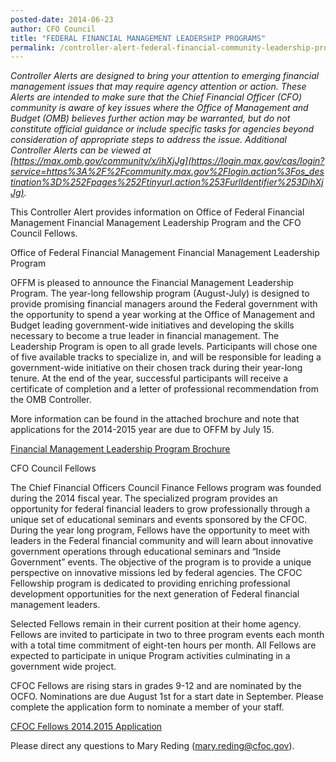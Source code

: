 ```yaml
---
posted-date: 2014-06-23
author: CFO Council
title: "FEDERAL FINANCIAL MANAGEMENT LEADERSHIP PROGRAMS"
permalink: /controller-alert-federal-financial-community-leadership-programs/
---
```

*Controller Alerts are designed to bring your attention to emerging financial management issues that may require agency attention or action.  These Alerts are intended to make sure that the Chief Financial Officer (CFO) community is aware of key issues where the Office of Management and Budget (OMB) believes further action may be warranted, but do not constitute official guidance or include specific tasks for agencies beyond consideration of appropriate steps to address the issue.  Additional Controller Alerts can be viewed at [https://max.omb.gov/community/x/ihXjJg](https://login.max.gov/cas/login?service=https%3A%2F%2Fcommunity.max.gov%2Flogin.action%3Fos_destination%3D%252Fpages%252Ftinyurl.action%253FurlIdentifier%253DihXjJg).*

This Controller Alert provides information on Office of Federal Financial Management Financial Management Leadership Program and the CFO Council Fellows.

Office of Federal Financial Management Financial Management Leadership Program

OFFM is pleased to announce the Financial Management Leadership Program. The year-long fellowship program (August-July) is designed to provide promising financial managers around the Federal government with the opportunity to spend a year working at the Office of Management and Budget leading government-wide initiatives and developing the skills necessary to become a true leader in financial management. The Leadership Program is open to all grade levels. Participants will chose one of five available tracks to specialize in, and will be responsible for leading a government-wide initiative on their chosen track during their year-long tenure. At the end of the year, successful participants will receive a certificate of completion and a letter of professional recommendation from the OMB Controller.

More information can be found in the attached brochure and note that applications for the 2014-2015 year are due to OFFM by July 15.

[Financial Management Leadership Program Brochure](/assets/files/2014-06-16-Financial-Management-Leadership-Program-Brochure.docx)

CFO Council Fellows

The Chief Financial Officers Council Finance Fellows program was founded during the 2014 fiscal year. The specialized program provides an opportunity for federal financial leaders to grow professionally through a unique set of educational seminars and events sponsored by the CFOC. During the year long program, Fellows have the opportunity to meet with leaders in the Federal financial community and will learn about innovative government operations through educational seminars and “Inside Government” events. The objective of the program is to provide a unique perspective on innovative missions led by federal agencies. The CFOC Fellowship program is dedicated to providing enriching professional development opportunities for the next generation of Federal financial management leaders.

Selected Fellows remain in their current position at their home agency. Fellows are invited to participate in two to three program events each month with a total time commitment of eight-ten hours per month. All Fellows are expected to participate in unique Program activities culminating in a government wide project.

CFOC Fellows are rising stars in grades 9-12 and are nominated by the OCFO. Nominations are due August 1st for a start date in September. Please complete the application form to nominate a member of your staff.

[CFOC Fellows 2014.2015 Application](/assets/files/CFOC-Fellows-2014.2015-Application.docx)

Please direct any questions to Mary Reding ([mary.reding@cfoc.gov](mary.reding@cfoc.gov)).
